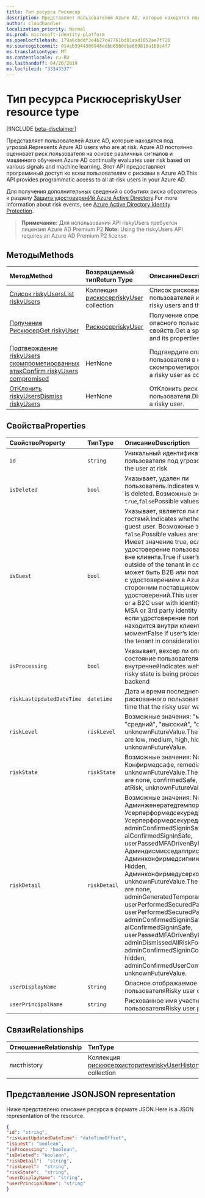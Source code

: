 ```yaml
---
title: Тип ресурса Рискюсер
description: Представляет пользователей Azure AD, которые находятся под угрозой. Azure AD постоянно оценивает риск пользователя на основе различных сигналов и машинного обучения. Этот API предоставляет программный доступ ко всем пользователям с рисками в Azure AD.
author: cloudhandler
localization_priority: Normal
ms.prod: microsoft-identity-platform
ms.openlocfilehash: 179a6cbddf3e4b27c47761bd81aad1052ae7f728
ms.sourcegitcommit: 014eb3944306948edbb6560dbe689816a168c4f7
ms.translationtype: MT
ms.contentlocale: ru-RU
ms.lasthandoff: 04/26/2019
ms.locfileid: "33343537"
---
```

# <a name="riskyuser-resource-type"></a><span data-ttu-id="87078-105">Тип ресурса Рискюсер</span><span class="sxs-lookup"><span data-stu-id="87078-105">riskyUser resource type</span></span>

[!INCLUDE [beta-disclaimer](../../includes/beta-disclaimer.md)]

<span data-ttu-id="87078-106">Представляет пользователей Azure AD, которые находятся под угрозой.</span><span class="sxs-lookup"><span data-stu-id="87078-106">Represents Azure AD users who are at risk.</span></span> <span data-ttu-id="87078-107">Azure AD постоянно оценивает риск пользователя на основе различных сигналов и машинного обучения.</span><span class="sxs-lookup"><span data-stu-id="87078-107">Azure AD continually evaluates user risk based on various signals and machine learning.</span></span> <span data-ttu-id="87078-108">Этот API предоставляет программный доступ ко всем пользователям с рисками в Azure AD.</span><span class="sxs-lookup"><span data-stu-id="87078-108">This API provides programmatic access to all at-risk users in your Azure AD.</span></span>

<span data-ttu-id="87078-109">Для получения дополнительных сведений о событиях риска обратитесь к разделу [Защита удостоверенИй Azure Active Directory](https://azure.microsoft.com/en-us/documentation/articles/active-directory-identityprotection/).</span><span class="sxs-lookup"><span data-stu-id="87078-109">For more information about risk events, see [Azure Active Directory Identity Protection](https://azure.microsoft.com/en-us/documentation/articles/active-directory-identityprotection/).</span></span>

><span data-ttu-id="87078-110">**Примечание:** Для использования API riskyUsers требуется лицензия Azure AD Premium P2.</span><span class="sxs-lookup"><span data-stu-id="87078-110">**Note:** Using the riskyUsers API requires an Azure AD Premium P2 license.</span></span>

## <a name="methods"></a><span data-ttu-id="87078-111">Методы</span><span class="sxs-lookup"><span data-stu-id="87078-111">Methods</span></span>

| <span data-ttu-id="87078-112">Метод</span><span class="sxs-lookup"><span data-stu-id="87078-112">Method</span></span>   | <span data-ttu-id="87078-113">Возвращаемый тип</span><span class="sxs-lookup"><span data-stu-id="87078-113">Return Type</span></span>|<span data-ttu-id="87078-114">Описание</span><span class="sxs-lookup"><span data-stu-id="87078-114">Description</span></span>|
|:---------------|:--------|:----------|
|[<span data-ttu-id="87078-115">Список riskyUsers</span><span class="sxs-lookup"><span data-stu-id="87078-115">List riskyUsers</span></span>](../api/riskyusers-list.md) | <span data-ttu-id="87078-116">Коллекция [рискюсер](riskyUser.md)</span><span class="sxs-lookup"><span data-stu-id="87078-116">[riskyUser](riskyUser.md) collection</span></span>|<span data-ttu-id="87078-117">Список рискованных пользователей и их свойств.</span><span class="sxs-lookup"><span data-stu-id="87078-117">List risky users and their properties.</span></span>|
|[<span data-ttu-id="87078-118">Получение Рискюсер</span><span class="sxs-lookup"><span data-stu-id="87078-118">Get riskyUser</span></span>](../api/riskyusers-get.md) | [<span data-ttu-id="87078-119">Рискюсер</span><span class="sxs-lookup"><span data-stu-id="87078-119">riskyUser</span></span>](riskyUser.md)|<span data-ttu-id="87078-120">Получение определенного опасного пользователя и его свойств.</span><span class="sxs-lookup"><span data-stu-id="87078-120">Get a specific risky user and its properties.</span></span>|
|[<span data-ttu-id="87078-121">Подтверждение riskyUsers скомпрометированных атак</span><span class="sxs-lookup"><span data-stu-id="87078-121">Confirm riskyUsers compromised</span></span>](../api/riskyusers-confirmcompromised.md)|<span data-ttu-id="87078-122">Нет</span><span class="sxs-lookup"><span data-stu-id="87078-122">None</span></span> |<span data-ttu-id="87078-123">Подтвердите опасного пользователя в качестве скомпрометированного.</span><span class="sxs-lookup"><span data-stu-id="87078-123">Confirm a risky user as compromised.</span></span>|
|[<span data-ttu-id="87078-124">ОтКлонить riskyUsers</span><span class="sxs-lookup"><span data-stu-id="87078-124">Dismiss riskyUsers</span></span>](../api/riskyusers-dismiss.md)|<span data-ttu-id="87078-125">Нет</span><span class="sxs-lookup"><span data-stu-id="87078-125">None</span></span> | <span data-ttu-id="87078-126">ОтКлонить риск опасного пользователя.</span><span class="sxs-lookup"><span data-stu-id="87078-126">Dismiss the risk of a risky user.</span></span>|

## <a name="properties"></a><span data-ttu-id="87078-127">Свойства</span><span class="sxs-lookup"><span data-stu-id="87078-127">Properties</span></span>

| <span data-ttu-id="87078-128">Свойство</span><span class="sxs-lookup"><span data-stu-id="87078-128">Property</span></span>   | <span data-ttu-id="87078-129">Тип</span><span class="sxs-lookup"><span data-stu-id="87078-129">Type</span></span>|<span data-ttu-id="87078-130">Описание</span><span class="sxs-lookup"><span data-stu-id="87078-130">Description</span></span>|
|:---------------|:--------|:----------|
|`id`|`string`|<span data-ttu-id="87078-131">Уникальный идентификатор пользователя под угрозой</span><span class="sxs-lookup"><span data-stu-id="87078-131">Unique id of the user at risk</span></span>|
|`isDeleted`|`bool`|<span data-ttu-id="87078-132">Указывает, удален ли пользователь.</span><span class="sxs-lookup"><span data-stu-id="87078-132">Indicates whether the user is deleted.</span></span> <span data-ttu-id="87078-133">Возможные значения: `true`,`false`</span><span class="sxs-lookup"><span data-stu-id="87078-133">Possible values are: `true`, `false`</span></span>|
|`isGuest`|`bool`|<span data-ttu-id="87078-134">Указывает, является ли пользователь гостямй.</span><span class="sxs-lookup"><span data-stu-id="87078-134">Indicates whether the user is a guest user.</span></span> <span data-ttu-id="87078-135">Возможные значения: `true`, `false`.</span><span class="sxs-lookup"><span data-stu-id="87078-135">Possible values are: `true`, `false`.</span></span> <span data-ttu-id="87078-136">Имеет значение true, если удостоверение пользователя находится вне клиента.</span><span class="sxs-lookup"><span data-stu-id="87078-136">True if user’s identity lies outside of the tenant in consideration.</span></span> <span data-ttu-id="87078-137">Это может быть B2B или пользователь B2C с удостоверением в Azure AD, MSA или сторонним поставщиком удостоверений.</span><span class="sxs-lookup"><span data-stu-id="87078-137">This user could be a B2B or a B2C user with identity in Azure AD, MSA or 3rd party identity provider.</span></span> <span data-ttu-id="87078-138">False, если удостоверение пользователя находится внутри клиента в данный момент</span><span class="sxs-lookup"><span data-stu-id="87078-138">False if user’s identity lies inside the tenant in consideration</span></span>|
|`isProcessing`|`bool`|<span data-ttu-id="87078-139">Указывает, вехсер ли опасное состояние пользователя при обработке внутренней</span><span class="sxs-lookup"><span data-stu-id="87078-139">Indicates wehther a user's risky state is being processed by the backend</span></span>|
|`riskLastUpdatedDateTime`|`datetime`|<span data-ttu-id="87078-140">Дата и время последнего обновления рискованного пользователя</span><span class="sxs-lookup"><span data-stu-id="87078-140">The date and time that the risky user was last updated</span></span>|
|`riskLevel`|`riskLevel`| <span data-ttu-id="87078-141">Возможные значения: "минимум", "средний", "высокий", "скрытый", "нет", unknownFutureValue.</span><span class="sxs-lookup"><span data-stu-id="87078-141">The possible values are low, medium, high, hidden, none, unknownFutureValue.</span></span>  |
|`riskState`|`riskState`| <span data-ttu-id="87078-142">Возможные значения: None, Конфирмедсафе, remediateо, Атриск, unknownFutureValue.</span><span class="sxs-lookup"><span data-stu-id="87078-142">The possible values are none, confirmedSafe, remediated, atRisk, unknownFutureValue.</span></span>  |
|`riskDetail`|`riskDetail`| <span data-ttu-id="87078-143">Возможные значения: None, Админженератедтемпорарипассворд, Усерперформедсекуредпассвордчанже, Усерперформедсекуредпассвордресет, adminConfirmedSigninSafe, aiConfirmedSigninSafe, userPassedMFADrivenByRiskBasedPolicy, Админдисмисседаллрискфорусер, Админконфирмедсигнинкомпромисед, Hidden, Админконфирмедусеркомпромисед, unknownFutureValue.</span><span class="sxs-lookup"><span data-stu-id="87078-143">The possible values are none, adminGeneratedTemporaryPassword, userPerformedSecuredPasswordChange, userPerformedSecuredPasswordReset, adminConfirmedSigninSafe, aiConfirmedSigninSafe, userPassedMFADrivenByRiskBasedPolicy, adminDismissedAllRiskForUser, adminConfirmedSigninCompromised, hidden, adminConfirmedUserCompromised, unknownFutureValue.</span></span>  |
|`userDisplayName`|`string`|<span data-ttu-id="87078-144">Опасное отображаемое имя пользователя</span><span class="sxs-lookup"><span data-stu-id="87078-144">Risky user display name</span></span>|
|`userPrincipalName`|`string`|<span data-ttu-id="87078-145">Рискованное имя участника пользователя</span><span class="sxs-lookup"><span data-stu-id="87078-145">Risky user principal name</span></span>|

## <a name="relationships"></a><span data-ttu-id="87078-146">Связи</span><span class="sxs-lookup"><span data-stu-id="87078-146">Relationships</span></span>
| <span data-ttu-id="87078-147">Отношение</span><span class="sxs-lookup"><span data-stu-id="87078-147">Relationship</span></span> | <span data-ttu-id="87078-148">Тип</span><span class="sxs-lookup"><span data-stu-id="87078-148">Type</span></span>   |<span data-ttu-id="87078-149">Описание</span><span class="sxs-lookup"><span data-stu-id="87078-149">Description</span></span>|
|:---------------|:--------|:----------|
|<span data-ttu-id="87078-150">лист</span><span class="sxs-lookup"><span data-stu-id="87078-150">history</span></span>|<span data-ttu-id="87078-151">Коллекция [рискюсерхисторитем](riskyuserhistoryitem.md)</span><span class="sxs-lookup"><span data-stu-id="87078-151">[riskyUserHistoryItem](riskyuserhistoryitem.md) collection</span></span>| |

## <a name="json-representation"></a><span data-ttu-id="87078-152">Представление JSON</span><span class="sxs-lookup"><span data-stu-id="87078-152">JSON representation</span></span>

<span data-ttu-id="87078-153">Ниже представлено описание ресурса в формате JSON.</span><span class="sxs-lookup"><span data-stu-id="87078-153">Here is a JSON representation of the resource.</span></span>

<!-- {
  "blockType": "resource",
  "optionalProperties": [
    
  ],
  "keyProperty": "id",
  "@odata.type": "microsoft.graph.riskyUser"
}-->

```json
{
"id": "string",
"riskLastUpdatedDateTime": "dateTimeOffset",
"isGuest": "boolean",
"isProcessing": "boolean",
"isDeleted": "boolean",
"riskDetail":  "string",
"riskLevel":  "string",
"riskState":  "string",
"userDisplayName": "string",
"userPrincipalName": "string"
}

```

<!-- uuid: 8fcb5dbc-d5aa-4681-8e31-b001d5168d79
2015-10-25 14:57:30 UTC -->
<!-- {
  "type": "#page.annotation",
  "description": "riskyusers resource",
  "keywords": "",
  "section": "documentation",
  "tocPath": ""
}-->
